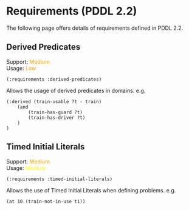 # Requirements (PDDL 2.2)
The following page offers details of requirements defined in PDDL 2.2.

## Derived Predicates
Support: <span style="color:orange">Medium</span>  
Usage: <span style="color:orange">Low</span>

`(:requirements :derived-predicates)`

Allows the usage of derived predicates in domains. e.g.

```
(:derived (train-usable ?t - train)
    (and
        (train-has-guard ?t)
        (train-has-driver ?t)
    )
)
```

## Timed Initial Literals
Support: <span style="color:orange">Medium</span>  
Usage: <span style="color:yellow">Medium</span>

`(:requirements :timed-initial-literals)`

Allows the use of Timed Initial Literals when defining problems. e.g.

`(at 10 (train-not-in-use t1))`